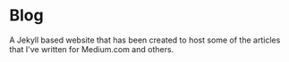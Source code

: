 # Blog
A Jekyll based website that has been created to host some of the articles that I've written for Medium.com and others.
